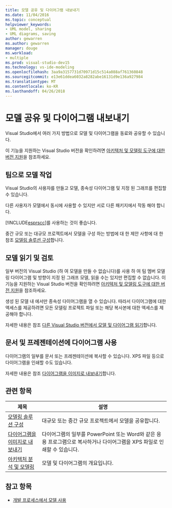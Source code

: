 ```yaml
---
title: 모델 공유 및 다이어그램 내보내기
ms.date: 11/04/2016
ms.topic: conceptual
helpviewer_keywords:
- UML model, sharing
- UML diagrams, saving
author: gewarren
ms.author: gewarren
manager: douge
ms.workload:
- multiple
ms.prod: visual-studio-dev15
ms.technology: vs-ide-modeling
ms.openlocfilehash: 3aa9a3157731d70971d15c514a088af761360848
ms.sourcegitcommit: e13e61ddea6032a8282abe16131d9e136a927984
ms.translationtype: MT
ms.contentlocale: ko-KR
ms.lasthandoff: 04/26/2018
---
```

# <a name="share-models-and-exporting-diagrams"></a>모델 공유 및 다이어그램 내보내기
Visual Studio에서 여러 가지 방법으로 모델 및 다이어그램을 동료와 공유할 수 있습니다.

 이 기능을 지원하는 Visual Studio 버전을 확인하려면 [아키텍처 및 모델링 도구에 대한 버전 지원](../modeling/what-s-new-for-design-in-visual-studio.md#VersionSupport)을 참조하세요.

## <a name="working-on-a-model-as-a-team"></a>팀으로 모델 작업
 Visual Studio의 사용자를 만들고 모델, 종속성 다이어그램 및 지정 된 그래프를 편집할 수 있습니다.

 다른 사용자가 모델에서 동시에 사용할 수 있지만 서로 다른 패키지에서 작동 해야 합니다.

 [!INCLUDE[esprscc](../code-quality/includes/esprscc_md.md)]를 사용하는 것이 좋습니다.

 중간 규모 또는 대규모 프로젝트에서 모델을 구성 하는 방법에 대 한 제안 사항에 대 한 참조 [모델링 솔루션 구성](../modeling/structure-your-modeling-solution.md)합니다.

## <a name="reading-and-reviewing-models"></a>모델 읽기 및 검토
 일부 버전의 Visual Studio (하 여 모델을 만들 수 없습니다)를 사용 하 여 팀 멤버 모델링 다이어그램 및 방향이 지정 된 그래프 모델, 읽을 수는 있지만 편집할 수 없습니다.  이 기능을 지원하는 Visual Studio 버전을 확인하려면 [아키텍처 및 모델링 도구에 대한 버전 지원](../modeling/what-s-new-for-design-in-visual-studio.md#VersionSupport)을 참조하세요.

 생성 된 모델 내 에서만 종속성 다이어그램을 열 수 있습니다. 따라서 다이어그램에 대한 액세스를 제공하려면 모든 모델링 프로젝트 파일 또는 해당 복사본에 대한 액세스를 제공해야 합니다.

 자세한 내용은 참조 [다른 Visual Studio 버전에서 모델 및 다이어그램 읽기](../modeling/read-models-and-diagrams-in-other-visual-studio-editions.md)합니다.

## <a name="using-diagrams-in-documents-and-presentations"></a>문서 및 프레젠테이션에 다이어그램 사용
 다이어그램의 일부를 문서 또는 프레젠테이션에 복사할 수 있습니다. XPS 파일 등으로 다이어그램을 인쇄할 수도 있습니다.

 자세한 내용은 참조 [다이어그램을 이미지로 내보내기](../modeling/export-diagrams-as-images.md)합니다.

## <a name="related-topics"></a>관련 항목

|제목|설명|
|-----------|-----------------|
|[모델링 솔루션 구성](../modeling/structure-your-modeling-solution.md)|대규모 또는 중간 규모 프로젝트에서 모델을 공유합니다.|
|[다이어그램을 이미지로 내보내기](../modeling/export-diagrams-as-images.md)|다이어그램의 일부를 PowerPoint 또는 Word와 같은 응용 프로그램으로 복사하거나 다이어그램을 XPS 파일로 인쇄할 수 있습니다.|
|[아키텍처 분석 및 모델링](../modeling/analyze-and-model-your-architecture.md)|모델 및 다이어그램의 개요입니다.|

## <a name="see-also"></a>참고 항목

- [개발 프로세스에서 모델 사용](../modeling/use-models-in-your-development-process.md)
